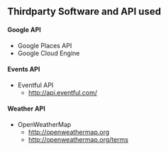 ## Thirdparty Software and API used

#### Google API
* Google Places API
* Google Cloud Engine

#### Events API
* Eventful API
    * http://api.eventful.com/

#### Weather API
* OpenWeatherMap
    * http://openweathermap.org
    * http://openweathermap.org/terms